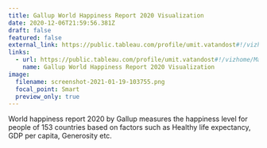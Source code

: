 ```yaml
---
title: Gallup World Happiness Report 2020 Visualization
date: 2020-12-06T21:59:56.381Z
draft: false
featured: false
external_link: https://public.tableau.com/profile/umit.vatandost#!/vizhome/MakeOverMondayAssignment_Uvatandost/Dashboard1
links:
  - url: https://public.tableau.com/profile/umit.vatandost#!/vizhome/MakeOverMondayAssignment_Uvatandost/Dashboard1
    name: Gallup World Happiness Report 2020 Visualization
image:
  filename: screenshot-2021-01-19-103755.png
  focal_point: Smart
  preview_only: true
---
```

<!--StartFragment-->

World happiness report 2020 by Gallup measures the happiness level for people of 153 countries based on factors such as Healthy life expectancy, GDP per capita, Generosity etc. 

<!--EndFragment-->